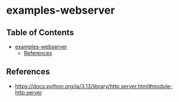 # examples-webserver

## Table of Contents <!-- omit in toc -->

- [examples-webserver](#examples-webserver)
  - [References](#references)

## References

- <https://docs.python.org/ja/3.13/library/http.server.html#module-http.server>
